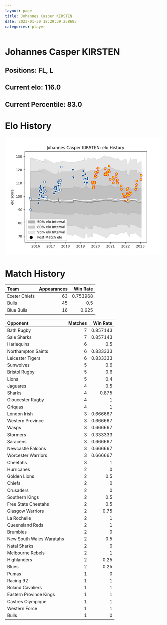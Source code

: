 ```yaml
---  
layout: page  
title: Johannes Casper KIRSTEN  
date: 2023-01-30 18:29:39.258683  
categories: player  
---
```

# Johannes Casper KIRSTEN

## Positions: FL, L

## Current elo: 116.0

## Current Percentile: 83.0

# Elo History


![elo history](history_JohannesCasperKIRSTEN.png)
# Match History


| Team          |   Appearances |   Win Rate |
|:--------------|--------------:|-----------:|
| Exeter Chiefs |            63 |   0.753968 |
| Bulls         |            45 |   0.5      |
| Blue Bulls    |            16 |   0.625    |

| Opponent                 |   Matches |   Win Rate |
|:-------------------------|----------:|-----------:|
| Bath Rugby               |         7 |   0.857143 |
| Sale Sharks              |         7 |   0.857143 |
| Harlequins               |         6 |   0.5      |
| Northampton Saints       |         6 |   0.833333 |
| Leicester Tigers         |         6 |   0.833333 |
| Sunwolves                |         5 |   0.6      |
| Bristol Rugby            |         5 |   0.6      |
| Lions                    |         5 |   0.4      |
| Jaguares                 |         4 |   0.5      |
| Sharks                   |         4 |   0.875    |
| Gloucester Rugby         |         4 |   1        |
| Griquas                  |         4 |   1        |
| London Irish             |         3 |   0.666667 |
| Western Province         |         3 |   0.666667 |
| Wasps                    |         3 |   0.666667 |
| Stormers                 |         3 |   0.333333 |
| Saracens                 |         3 |   0.666667 |
| Newcastle Falcons        |         3 |   0.666667 |
| Worcester Warriors       |         3 |   0.666667 |
| Cheetahs                 |         3 |   1        |
| Hurricanes               |         2 |   0        |
| Golden Lions             |         2 |   0.5      |
| Chiefs                   |         2 |   0        |
| Crusaders                |         2 |   0        |
| Southern Kings           |         2 |   0.5      |
| Free State Cheetahs      |         2 |   0.5      |
| Glasgow Warriors         |         2 |   0.75     |
| La Rochelle              |         2 |   1        |
| Queensland Reds          |         2 |   1        |
| Brumbies                 |         2 |   0        |
| New South Wales Waratahs |         2 |   0.5      |
| Natal Sharks             |         2 |   0        |
| Melbourne Rebels         |         2 |   1        |
| Highlanders              |         2 |   0.25     |
| Blues                    |         2 |   0.25     |
| Pumas                    |         1 |   0        |
| Racing 92                |         1 |   1        |
| Boland Cavaliers         |         1 |   1        |
| Eastern Province Kings   |         1 |   1        |
| Castres Olympique        |         1 |   1        |
| Western Force            |         1 |   1        |
| Bulls                    |         1 |   0        |
